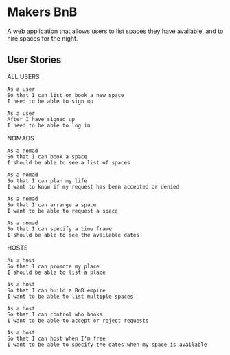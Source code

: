 # Makers BnB

A web application that allows users to list spaces they have available, and to hire spaces for the night.

## User Stories

ALL USERS

```
As a user
So that I can list or book a new space
I need to be able to sign up
```

```
As a user
After I have signed up
I need to be able to log in
```

NOMADS

```
As a nomad 
So that I can book a space
I should be able to see a list of spaces
```

```
As a nomad
So that I can plan my life
I want to know if my request has been accepted or denied
```

```
As a nomad
So that I can arrange a space
I want to be able to request a space
```

```
As a nomad
So that I can specify a time frame
I should be able to see the available dates
```

HOSTS

```
As a host
So that I can promote my place
I should be able to list a place
```

```
As a host
So that I can build a BnB empire
I want to be able to list multiple spaces
```

```
As a host
So that I can control who books
I want to be able to accept or reject requests
```

```
As a host
So that I can host when I'm free
I want to be able to specify the dates when my space is available
```
